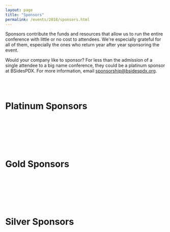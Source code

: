 ```yaml
---
layout: page
title: "Sponsors"
permalink: /events/2018/sponsors.html
---
```


Sponsors contribute the funds and resources that allow us to run the entire conference with little or no cost to attendees. We're especially grateful for all of them, especially the ones who return year after year sponsoring the event.

Would your company like to sponsor? For less than the admission of a single attendee to a big name conference, they could be a platinum sponsor at BSidesPDX. For more information, email <a href="mailto:sponsorship@bsidespdx.org">sponsorship@bsidespdx.org</a>.

<p>&nbsp;</p>
<div class="row">
  <div class="columns small-12"><h1 class="center-text"><strong>Platinum Sponsors</strong></h1></div>
</div>
<p>&nbsp;</p>
<div class="row">
  <div class="columns small-6"><img src="/images/2018/web-logos/a10.png" alt="" class="center"/></div>
  <div class="columns small-6"><img src="/images/2018/web-logos/ctrlh.png" alt="" class="center"/></div>
  <div class="columns small-6"><img src="/images/2018/web-logos/hackerone.png" alt="" class="center"/></div>
  <div class="columns small-6"><img src="/images/2018/web-logos/intel.png" alt="" class="center"/></div>
  <div class="columns small-6"><img src="/images/2018/web-logos/mozilla.png" alt="" class="center"/></div>
  <div class="columns small-6"><img src="/images/2018/web-logos/netspi.png" alt="" class="center"/></div>
  <div class="columns small-6"><img src="/images/2018/web-logos/oracle.png" alt="" class="center"/></div>
  <div class="columns small-6"><img src="/images/2018/web-logos/salesforce.png" alt="" class="center"/></div>
  <div class="columns small-6"><img src="/images/2018/web-logos/securinghardware.png" alt="" class="center"/></div>
  <div class="columns small-6"><img src="/images/2018/web-logos/symantec.png" alt="" class="center"/></div>
  <div class="columns small-6 small-pull-6"><img src="/images/2018/web-logos/oshpark.png" alt="" class="center"/></div>
</div>
<p>&nbsp;</p>
<div class="row">
  <div class="columns small-12"><h1 class="center-text"><strong>Gold Sponsors</strong></h1></div>
</div>
<p>&nbsp;</p>
<div class="row">
  <div class="columns small-6"><img src="/images/2018/web-logos/cyberark.png" alt="" class="center"/></div>
  <div class="columns small-6"><img src="/images/2018/web-logos/dejavu.png" alt="" class="center"/></div>
  <div class="columns small-6"><img src="/images/2018/web-logos/eclypsium.png" alt="" class="center"/></div>
  <div class="columns small-6"><img src="/images/2018/web-logos/fortinet.png" alt="" class="center"/></div>
  <div class="columns small-6"><img src="/images/2018/web-logos/bpm.png" alt="" class="center"/></div>
  <div class="columns small-6"><img src="/images/2018/web-logos/incomm.png" alt="" class="center"/></div>
  <div class="columns small-6"><img src="/images/2018/web-logos/newrelic.png" alt="" class="center"/></div>
  <div class="columns small-6"><img src="/images/2018/web-logos/recordedfuture.png" alt="" class="center"/></div>
  <div class="columns small-6"><img src="/images/2018/web-logos/tripwire.png" alt="" class="center"/></div>
  <div class="columns small-6"><img src="/images/2018/web-logos/twilio.png" alt="" class="center"/></div>
</div>
<p>&nbsp;</p>
<div class="row">
  <div class="columns small-12"><h1 class="center-text"><strong>Silver Sponsors</strong></h1></div>
</div>
<p>&nbsp;</p>
<div class="row">
  <div class="columns small-6"><img src="/images/2018/web-logos/identitytechnologies.png" alt="" class="center"/></div>
  <div class="columns small-6"><img src="/images/2018/web-logos/isaca.png" alt="" class="center"/></div>
  <div class="columns small-6"><img src="/images/2018/web-logos/nostarch.png" alt="" class="center"/></div>
  <div class="columns small-6"><img src="/images/2018/web-logos/summit.png" alt="" class="center"/></div>
</div>
